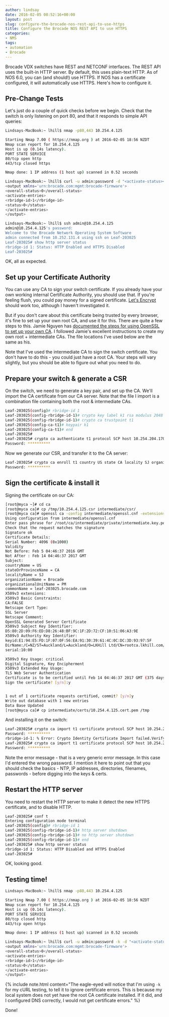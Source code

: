 ```yaml
---
author: lindsay
date: 2016-02-05 08:52:16+00:00
layout: post
slug: configure-the-brocade-nos-rest-api-to-use-https
title: Configure the Brocade NOS REST API to use HTTPS
categories:
- NMS
tags:
- automation
- Brocade
---
```


Brocade VDX switches have REST and NETCONF interfaces. The REST API uses the built-in HTTP server. By default, this uses plain-text HTTP. As of NOS 6.0, you can (and should!) use HTTPS. If NOS has a certificate configured, it will automatically use HTTPS. Here's how to configure it.



## Pre-Change Tests



Let's just do a couple of quick checks before we begin. Check that the switch is only listening on port 80, and that it responds to simple API queries:


```sh
Lindsays-MacBook:~ lhill$ nmap -p80,443 10.254.4.125

Starting Nmap 7.00 ( https://nmap.org ) at 2016-02-05 18:56 NZDT
Nmap scan report for 10.254.4.125
Host is up (0.14s latency).
PORT STATE SERVICE
80/tcp open http
443/tcp closed https

Nmap done: 1 IP address (1 host up) scanned in 0.52 seconds

Lindsays-MacBook:~ lhill$ curl -u admin:password -d "<activate-status></activate-status>" http://10.254.4.125/rest/operational-state/activate-status
<output xmlns='urn:brocade.com:mgmt:brocade-firmware'>
<overall-status>0</overall-status>
<activate-entries>
<rbridge-id>1</rbridge-id>
<status>0</status>
</activate-entries>
</output>

Lindsays-MacBook:~ lhill$ ssh admin@10.254.4.125
admin@10.254.4.125's password:
Welcome to the Brocade Network Operating System Software
admin connected from 10.252.131.4 using ssh on Leaf-203025
Leaf-203025# show http server status
rbridge-id 1: Status: HTTP Enabled and HTTPS Disabled
Leaf-203025#
```


OK, all as expected.



## Set up your Certificate Authority



You can use any CA to sign your switch certificate. If you already have your own working internal Certificate Authority, you should use that. If you're feeling flush, you could pay money for a signed certificate. [Let's Encrypt](https://letsencrypt.org) should work too, although I haven't investigated it.

But if you don't care about this certificate being trusted by every browser, it's fine to set up your own root CA, and use it for this. There are quite a few steps to this. Jamie Nguyen has [documented the steps for using OpenSSL to set up your own CA](https://jamielinux.com/docs/openssl-certificate-authority/index.html). I followed Jamie's excellent instructions to create my own root + intermediate CAs. The file locations I've used below are the same as his.

Note that I've used the intermediate CA to sign the switch certificate. You don't have to do this - you could just have a root CA. Your steps will vary slightly, but you should be able to figure out what you need to do.



## Prepare your switch & generate a CSR



On the switch, we need to generate a key pair, and set up the CA. We'll import the CA certificate from our CA server. Note that the file I import is a combination file containing both the root & intermediate CAs.


```sh
Leaf-203025(config)# rbridge-id 1
Leaf-203025(config-rbridge-id-1)# crypto key label k1 rsa modulus 2048
Leaf-203025(config-rbridge-id-1)# crypto ca trustpoint t1
Leaf-203025(config-ca-t1)# keypair k1
Leaf-203025(config-ca-t1)# end
Leaf-203025#
Leaf-203025# crypto ca authenticate t1 protocol SCP host 10.254.204.170 user lhill& directory /tmp file ca-chain.cert.pem
Password: **********
```


Now we generate our CSR, and transfer it to the CA server:


```sh
Leaf-203025# crypto ca enroll t1 country US state CA locality SJ organization Brocade orgunit PM common leaf-203025.brocade.com protocol SCP host 10.254.204.170 user lhill directory /tmp
Password: **********
```




## Sign the certificate & install it



Signing the certificate on our CA:


```sh
[root@myca ~]# cd ca
[root@myca ca]# cp /tmp/10.254.4.125.csr intermediate/csr/
[root@myca ca]# openssl ca -config intermediate/openssl.cnf -extensions server_cert -days 375 -notext -md sha256 -in intermediate/csr/10.254.4.125.csr -out intermediate/certs/10.254.4.125.cert.pem
Using configuration from intermediate/openssl.cnf
Enter pass phrase for /root/ca/intermediate/private/intermediate.key.pem:
Check that the request matches the signature
Signature ok
Certificate Details:
Serial Number: 4096 (0x1000)
Validity
Not Before: Feb 5 04:46:37 2016 GMT
Not After : Feb 14 04:46:37 2017 GMT
Subject:
countryName = US
stateOrProvinceName = CA
localityName = SJ
organizationName = Brocade
organizationalUnitName = PM
commonName = leaf-203025.brocade.com
X509v3 extensions:
X509v3 Basic Constraints:
CA:FALSE
Netscape Cert Type:
SSL Server
Netscape Comment:
OpenSSL Generated Server Certificate
X509v3 Subject Key Identifier:
D5:80:2D:09:F6:ED:D8:26:48:BF:9C:1F:2D:72:CF:10:51:06:A3:9E
X509v3 Authority Key Identifier:
keyid:E1:94:E5:FD:1F:07:0F:56:EA:91:30:39:61:4C:0C:DC:3D:93:97:5F
DirName:/C=NZ/ST=Auckland/L=Auckland/O=LKHill Ltd/CN=rootca.lkhill.com/emailAddress=lindsay@lkhill.com
serial:10:00

X509v3 Key Usage: critical
Digital Signature, Key Encipherment
X509v3 Extended Key Usage:
TLS Web Server Authentication
Certificate is to be certified until Feb 14 04:46:37 2017 GMT (375 days)
Sign the certificate? [y/n]:y


1 out of 1 certificate requests certified, commit? [y/n]y
Write out database with 1 new entries
Data Base Updated
[root@myca ca]# cp intermediate/certs/10.254.4.125.cert.pem /tmp
```


And installing it on the switch:


```sh
Leaf-203025# crypto ca import t1 certificate protocol SCP host 10.254.204.170 user lhill directory /tmp file 10.254.4.125.cert.pem
Password: **********
rbridge-id-1: % Error: Crypto Identity Certificate Import failed.Verify cert validity-date/key/signature/other parameters
Leaf-203025# crypto ca import t1 certificate protocol SCP host 10.254.204.170 user lhill directory /tmp file 10.254.4.125.cert.pem
Password: **********
```


Note the error message - that is a very generic error message. In this case I'd entered the wrong password. I mention it here to point out that you should check the basics - NTP, IP addresses, directories, filenames, passwords - before digging into the keys & certs.



## Restart the HTTP server



You need to restart the HTTP server to make it detect the new HTTPS certificate, and to disable HTTP.


```sh
Leaf-203025# conf t
Entering configuration mode terminal
Leaf-203025(config)# rbridge-id 1
Leaf-203025(config-rbridge-id-1)# http server shutdown
Leaf-203025(config-rbridge-id-1)# no http server shutdown
Leaf-203025(config-rbridge-id-1)# end
Leaf-203025# show http server status
rbridge-id 1: Status: HTTP Disabled and HTTPS Enabled
Leaf-203025#
```


OK, looking good.



## Testing time!




```sh
Lindsays-MacBook:~ lhill$ nmap -p80,443 10.254.4.125

Starting Nmap 7.00 ( https://nmap.org ) at 2016-02-05 18:56 NZDT
Nmap scan report for 10.254.4.125
Host is up (0.14s latency).
PORT STATE SERVICE
80/tcp closed http
443/tcp open https

Nmap done: 1 IP address (1 host up) scanned in 0.52 seconds

Lindsays-MacBook:~ lhill$ curl -u admin:password -k -d "<activate-status></activate-status>" https://10.254.4.125/rest/operational-state/activate-status
<output xmlns='urn:brocade.com:mgmt:brocade-firmware'>
<overall-status>0</overall-status>
<activate-entries>
<rbridge-id>1</rbridge-id>
<status>0</status>
</activate-entries>
</output>
```


{% include note.html content="The eagle-eyed will notice that I'm using `-k` for my cURL testing, to tell it to ignore certificate errors. This is because my local system does not yet have the root CA certificate installed. If it did, and I configured DNS correctly, I would not get certificate errors." %}


Done!
